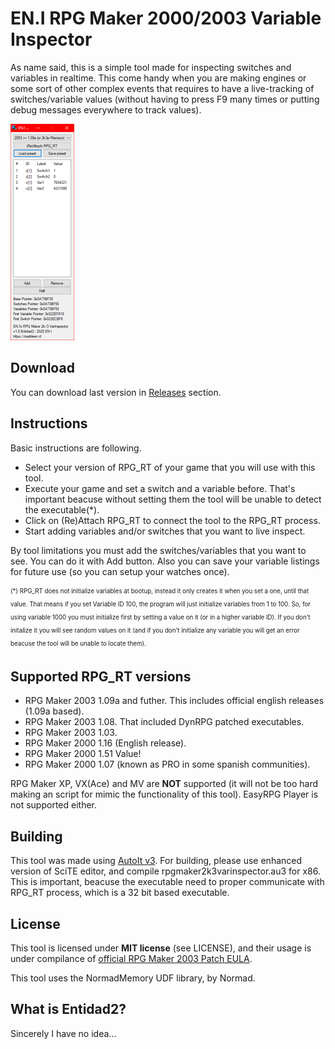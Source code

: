 # EN.I RPG Maker 2000/2003 Variable Inspector
As name said, this is a simple tool made for inspecting switches and variables in realtime. This come handy when you are making engines or some sort of other complex events that requires to have a live-tracking of switches/variable values (without having to press F9 many times or putting debug messages everywhere to track values).

![Screenshot of the tool](img/screen.png)

## Download
You can download last version in [Releases](https://github.com/elsemieni/RPGMaker2k3VarInspector/releases) section. 
## Instructions
Basic instructions are following.

 - Select your version of RPG_RT of your game that you will use with this tool.
 - Execute your game and set a switch and a variable before. That's important beacuse without setting them the tool will be unable to detect the executable(*).
 - Click on (Re)Attach RPG_RT to connect the tool to the RPG_RT process.
 - Start adding variables and/or switches that you want to live inspect.

By tool limitations you must add the switches/variables that you want to see. You can do it with Add button. Also you can save your variable listings for future use (so you can setup your watches once). 

<sub><sup>(*) RPG_RT does not initialize variables at bootup, instead it only creates it when you set a one, until that value. That means if you set Variable ID 100, the program will just initialize variables from 1 to 100. So, for using variable 1000 you must initialize first by setting a value on it (or in a higher variable ID). If you don't initalize it you will see random values on it (and if you don't initialize any variable you will get an error beacuse the tool will be unable to locate them).</sub>

## Supported RPG_RT versions

 - RPG Maker 2003 1.09a and futher. This includes official english releases (1.09a based).
 - RPG Maker 2003 1.08. That included DynRPG patched executables.
 - RPG Maker 2003 1.03.
 - RPG Maker 2000 1.16 (English release).
 - RPG Maker 2000 1.51 Value!
 - RPG Maker 2000 1.07 (known as PRO in some spanish communities).

RPG Maker XP, VX(Ace) and MV are **NOT** supported (it will not be too hard making an script for mimic the functionality of this tool). EasyRPG Player is not supported either.  

## Building
This tool was made using [AutoIt v3](https://www.autoitscript.com/). For building, please use enhanced version of SciTE editor, and compile rpgmaker2k3varinspector.au3 for x86. This is important, beacuse the executable need to proper communicate with RPG_RT process, which is a 32 bit based executable. 

## License
This tool is licensed under **MIT license** (see LICENSE), and their usage is under compilance of [official RPG Maker 2003 Patch EULA](https://s3-ap-northeast-1.amazonaws.com/degica-prod.product-files/43028/rm2003-patch-eula.doc). 

This tool uses the NormadMemory UDF library, by Normad. 

## What is Entidad2?
Sincerely I have no idea...

